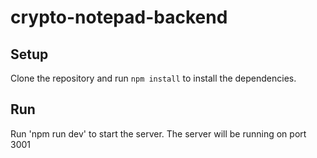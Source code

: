 # crypto-notepad-backend

## Setup
Clone the repository and run `npm install` to install the dependencies.

## Run
Run 'npm run dev' to start the server. The server will be running on port 3001
